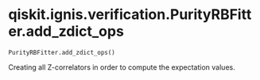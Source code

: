 # qiskit.ignis.verification.PurityRBFitter.add\_zdict\_ops

`PurityRBFitter.add_zdict_ops()`

Creating all Z-correlators in order to compute the expectation values.
